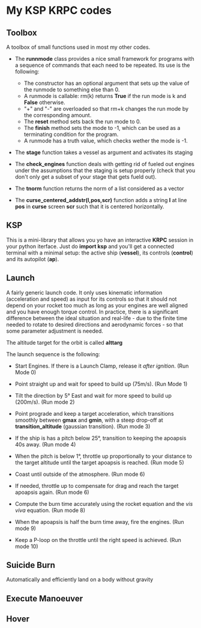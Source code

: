# My KSP KRPC codes

## Toolbox

A toolbox of small functions used in most my other codes.

* The **runnmode** class provides a nice small framework for programs with a sequence of commands that each need to be repeated. Its use is the following:
  * The constructor has an optional argument that sets up the value of the runmode to something else than 0.
  * A runmode is callable: rm(k) returns **True** if the run mode is k and **False** otherwise.
  * "+" and "-" are overloaded so that rm+k changes the run mode by the corresponding amount.
  * The **reset** method sets back the run mode to 0.
  * The **finish** method sets the mode to -1, which can be used as a terminating condition for the program.
  * A runmode has a truth value, which checks wether the mode is -1.

* The **stage** function takes a vessel as argument and activates its staging

* The **check_engines** function deals with getting rid of fueled out engines under the assumptions that the staging is setup properly (check that you don't only get a subset of your stage that gets fueld out).

* The **tnorm** function returns the norm of a list considered as a vector

* The **curse_centered_addstr(l,pos,scr)** function adds a string **l** at line **pos** in **curse** screen **scr** such that it is centered horizontally.



## KSP

This is a mini-library that allows you yo have an interactive **KRPC** session in your python iterface. Just do **import ksp** and you'll get a connected terminal with a minimal setup: the active ship (**vessel**), its controls (**control**) and its autopilot (**ap**).

## Launch

A fairly generic launch code. It only uses kinematic information (acceleration and speed) as input for its controls so that it should not depend on your rocket too much as long as your engines are well aligned and you have enough torque control. In practice, there is a significant difference between the ideal situation and real-life - due to the finite time needed to rotate to desired directions and aerodynamic forces - so that some parameter adjustment is needed.

The altitude target for the orbit is called **alttarg**

The launch sequence is the following:

* Start Engines. If there is a Launch Clamp, release it *after ignition*. (Run Mode 0)

* Point straight up and wait for speed to build up (75m/s). (Run Mode 1)

* Tilt the direction by 5° East and wait for more speed to build up (200m/s). (Run mode 2)

* Point prograde and keep a target acceleration, which transitions smoothly between **gmax** and **gmin**, with a steep drop-off at **transition_altitude** (gaussian transition). (Run mode 3)

* If the ship is has a pitch below 25°, transition to keeping the apoapsis 40s away. (Run mode 4)

* When the pitch is below 1°, throttle up proportionally to your distance to the target altitude until the target apoapsis is reached. (Run mode 5)

* Coast until outside of the atmosphere. (Run mode 6)

* If needed, throttle up to compensate for drag and reach the target apoapsis again. (Run mode 6)

* Compute the burn time accurately using the rocket equation and the *vis viva* equation. (Run mode 8)

* When the apoapsis is half the burn time away, fire the engines. (Run mode 9)

* Keep a P-loop on the throttle until the right speed is achieved. (Run mode 10)

## Suicide Burn

Automatically and efficiently land on a body without gravity

## Execute Manoeuver

## Hover
